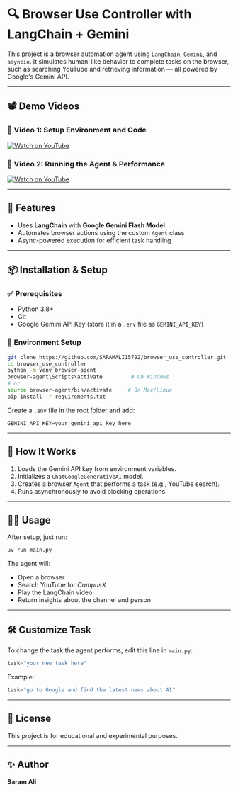 # 🔍 Browser Use Controller with LangChain + Gemini

This project is a browser automation agent using `LangChain`, `Gemini`, and `asyncio`. It simulates human-like behavior to complete tasks on the browser, such as searching YouTube and retrieving information — all powered by Google's Gemini API.

---

## 📽️ Demo Videos

### 📌 Video 1: Setup Environment and Code  
[![Watch on YouTube](https://img.youtube.com/vi/P08Ho_osy8g/0.jpg)](https://youtu.be/P08Ho_osy8g?si=zuKSfvW8jnxWXeM1)

### 📌 Video 2: Running the Agent & Performance  
[![Watch on YouTube](https://img.youtube.com/vi/N78LQqna5ZE/0.jpg)](https://youtu.be/N78LQqna5ZE)

---

## 🚀 Features

- Uses **LangChain** with **Google Gemini Flash Model**
- Automates browser actions using the custom `Agent` class
- Async-powered execution for efficient task handling

---

## 📦 Installation & Setup

### ✅ Prerequisites

- Python 3.8+
- Git
- Google Gemini API Key (store it in a `.env` file as `GEMINI_API_KEY`)

### 🔧 Environment Setup

```bash
git clone https://github.com/SARAMALI15792/browser_use_controller.git
cd browser_use_controller
python -m venv browser-agent
browser-agent\Scripts\activate         # On Windows
# or
source browser-agent/bin/activate     # On Mac/Linux
pip install -r requirements.txt
```

Create a `.env` file in the root folder and add:

```env
GEMINI_API_KEY=your_gemini_api_key_here
```

---

## 🧠 How It Works

1. Loads the Gemini API key from environment variables.
2. Initializes a `ChatGoogleGenerativeAI` model.
3. Creates a browser `Agent` that performs a task (e.g., YouTube search).
4. Runs asynchronously to avoid blocking operations.

---

## 🏃‍♂️ Usage

After setup, just run:

```bash
uv run main.py
```

The agent will:
- Open a browser
- Search YouTube for *CampusX*
- Play the LangChain video
- Return insights about the channel and person

---

## 🛠️ Customize Task

To change the task the agent performs, edit this line in `main.py`:

```python
task="your new task here"
```

Example:
```python
task="go to Google and find the latest news about AI"
```

---

## 📄 License

This project is for educational and experimental purposes.

---

## ✨ Author

**Saram Ali**
